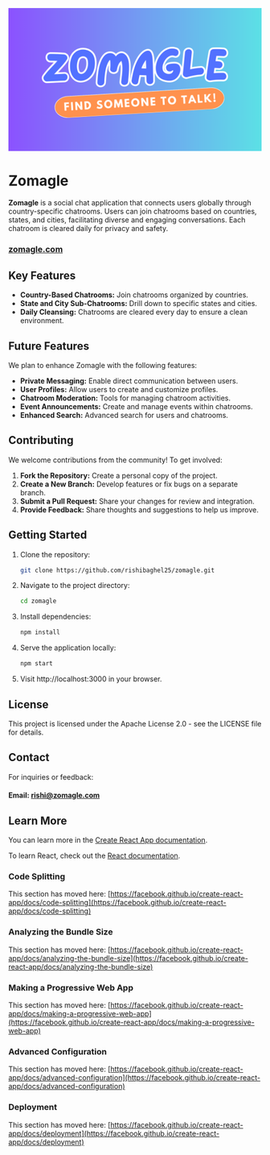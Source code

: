 ![Zomagle](./src/zomagle_bg.png)
# Zomagle

**Zomagle** is a social chat application that connects users globally through country-specific chatrooms. Users can join chatrooms based on countries, states, and cities, facilitating diverse and engaging conversations. Each chatroom is cleared daily for privacy and safety.

### [zomagle.com](https://zomagle.com/)

## Key Features

- **Country-Based Chatrooms:** Join chatrooms organized by countries.
- **State and City Sub-Chatrooms:** Drill down to specific states and cities.
- **Daily Cleansing:** Chatrooms are cleared every day to ensure a clean environment.

## Future Features

We plan to enhance Zomagle with the following features:

- **Private Messaging:** Enable direct communication between users.
- **User Profiles:** Allow users to create and customize profiles.
- **Chatroom Moderation:** Tools for managing chatroom activities.
- **Event Announcements:** Create and manage events within chatrooms.
- **Enhanced Search:** Advanced search for users and chatrooms.

## Contributing

We welcome contributions from the community! To get involved:

1. **Fork the Repository:** Create a personal copy of the project.
2. **Create a New Branch:** Develop features or fix bugs on a separate branch.
3. **Submit a Pull Request:** Share your changes for review and integration.
4. **Provide Feedback:** Share thoughts and suggestions to help us improve.

## Getting Started

1. Clone the repository:
   
   ```bash
   git clone https://github.com/rishibaghel25/zomagle.git
2. Navigate to the project directory:
   ```bash
   cd zomagle
3. Install dependencies:
   ```bash
   npm install
4. Serve the application locally:
   ```bash
   npm start
5. Visit http://localhost:3000 in your browser.


## License

This project is licensed under the Apache License 2.0 - see the LICENSE file for details.

## Contact

For inquiries or feedback:

  ####  Email: rishi@zomagle.com


## Learn More

You can learn more in the [Create React App documentation](https://facebook.github.io/create-react-app/docs/getting-started).

To learn React, check out the [React documentation](https://reactjs.org/).

### Code Splitting

This section has moved here: [https://facebook.github.io/create-react-app/docs/code-splitting](https://facebook.github.io/create-react-app/docs/code-splitting)

### Analyzing the Bundle Size

This section has moved here: [https://facebook.github.io/create-react-app/docs/analyzing-the-bundle-size](https://facebook.github.io/create-react-app/docs/analyzing-the-bundle-size)

### Making a Progressive Web App

This section has moved here: [https://facebook.github.io/create-react-app/docs/making-a-progressive-web-app](https://facebook.github.io/create-react-app/docs/making-a-progressive-web-app)

### Advanced Configuration

This section has moved here: [https://facebook.github.io/create-react-app/docs/advanced-configuration](https://facebook.github.io/create-react-app/docs/advanced-configuration)

### Deployment

This section has moved here: [https://facebook.github.io/create-react-app/docs/deployment](https://facebook.github.io/create-react-app/docs/deployment)


